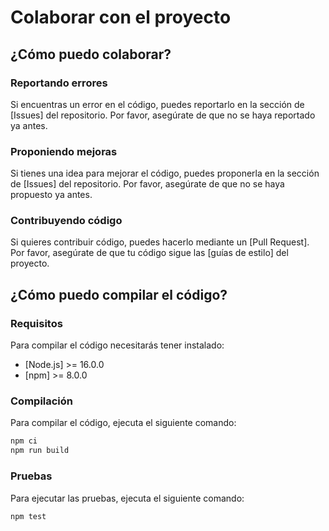 # Colaborar con el proyecto

## ¿Cómo puedo colaborar?

### Reportando errores

Si encuentras un error en el código, puedes reportarlo en la sección de [Issues]
del repositorio. Por favor, asegúrate de que no se haya reportado ya antes.

### Proponiendo mejoras

Si tienes una idea para mejorar el código, puedes proponerla en la sección de
[Issues] del repositorio. Por favor, asegúrate de que no se haya propuesto ya
antes.

### Contribuyendo código

Si quieres contribuir código, puedes hacerlo mediante un [Pull Request]. Por
favor, asegúrate de que tu código sigue las [guías de estilo] del proyecto.

## ¿Cómo puedo compilar el código?

### Requisitos

Para compilar el código necesitarás tener instalado:

-   [Node.js] >= 16.0.0
-   [npm] >= 8.0.0

### Compilación

Para compilar el código, ejecuta el siguiente comando:

```bash
npm ci
npm run build
```

### Pruebas

Para ejecutar las pruebas, ejecuta el siguiente comando:

```bash
npm test
```
